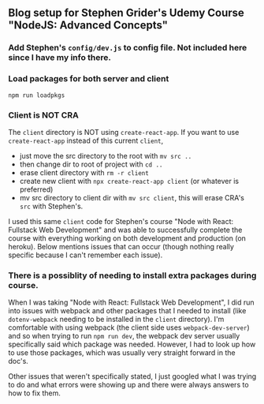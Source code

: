 ## Blog setup for Stephen Grider's Udemy Course "NodeJS: Advanced Concepts"

### Add Stephen's `config/dev.js` to config file. Not included here since I have my info there.

### Load packages for both server and client

`npm run loadpkgs`

### Client is NOT CRA

The `client` directory is NOT using `create-react-app`.
If you want to use `create-react-app` instead of this current `client`,

- just move the src directory to the root with `mv src ..`
- then change dir to root of project with `cd ..`
- erase client directory with `rm -r client`
- create new client with `npx create-react-app client` (or whatever is preferred)
- mv src directory to client dir with `mv src client`, this will erase CRA's `src` with Stephen's.

I used this same `client` code for Stephen's course "Node with React: Fullstack
Web Development" and was able to successfully complete the course with everything
working on both development and production (on heroku). Below mentions issues that
can occur (though nothing really specific because I can't remember each issue).

### There is a possiblity of needing to install extra packages during course.

When I was taking "Node with React: Fullstack Web Development", I did run into
issues with webpack and other packages that I needed to install (like
`dotenv-webpack` needing to be installed in the `client` directory). I'm
comfortable with using webpack (the client side uses `webpack-dev-server`) and so
when trying to run `npm run dev`, the webpack dev server usually specifically
said which package was needed. However, I had to look up how to use those packages,
which was usually very straight forward in the doc's.

Other issues that weren't specifically stated, I just googled what I was trying to
do and what errors were showing up and there were always answers to how to fix
them.
